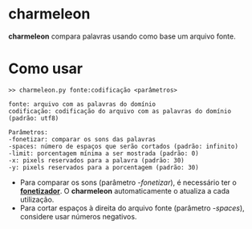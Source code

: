 # charmeleon
**charmeleon** compara palavras usando como base um arquivo fonte.

# Como usar

	>> charmeleon.py fonte:codificação <parâmetros>

	fonte: arquivo com as palavras do domínio
	codificação: codificação do arquivo com as palavras do domínio (padrão: utf8)
	
	Parâmetros:
	-fonetizar: comparar os sons das palavras
	-spaces: número de espaços que serão cortados (padrão: infinito)
	-limit: porcentagem mínima a ser mostrada (padrão: 0)
	-x: pixels reservados para a palavra (padrão: 30)
	-y: pixels reservados para a porcentagem (padrão: 30)

* Para comparar os sons (parâmetro *-fonetizar*), é necessário ter o [**fonetizador**](https://github.com/alvelvis/fonetizador). O **charmeleon** automaticamente o atualiza a cada utilização.
* Para cortar espaços à direita do arquivo fonte (parâmetro *-spaces*), considere usar números negativos.